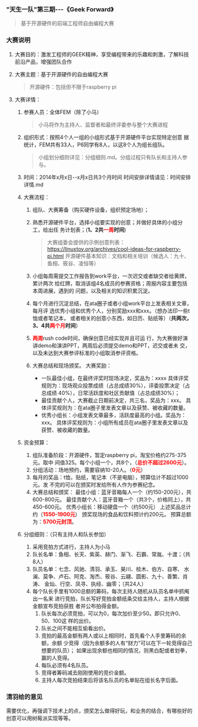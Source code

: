 ### "天生一队"第三期---《Geek Forward》

> 基于开源硬件的前端工程师自由编程大赛

### 大赛说明
1.  大赛目的：激发工程师的GEEK精神，享受编程带来的乐趣和刺激，了解科技前沿产品，增强团队合作
2.  大赛主题：基于开源硬件的自由编程大赛

    > 开源硬件：包括但不限于raspberry pi

3.  大赛详情：
    1.  参赛人员：全体FEM（除了小马）

        > 小马将作为主持人、监督者和最终评委参与整个大赛进程

    2.  组织形式：按照4个人一组的小组形式基于开源硬件平台实现特定创意
        据统计，FEM共有33人，P6同学有8人，以这8个人为组长组队。

        >小组划分细则详见：分组细则.md。分组过程只有队长和主持人参与。

    3.  时间：2014年x月x日--x月x日共3个月时间
        时间安排详情请见：时间安排详情.md

    4.  大赛流程：
        1.  组队、大赛筹备（购买硬件设备，组织预定场地）；
        2.  熟悉开源硬件平台，选择小组要实现的创意；并做好具体的小组分工，给出任
            务计划表；(**1、2共<b style="color:red">一周</b>时间**)
            
            >  大赛组委会提供的示例创意列表：<https://linuxtoy.org/archives/cool-ideas-for-raspberry-pi.html>
            >  开源硬件基本知识：文档和相关培训（候选人：九十、鱼相、筱谷、凌恒等）

        3.  小组每周需提交工作报告到work平台，一次迟交或者缺交者给黄牌，累计两次
            给红牌，取消该组4名成员的参赛资格；周报内容主要包括本周进展，遇到的
            问题，以及相关的知识积累沉淀。
        4.  每个月进行沉淀总结，在ata圈子或者小组work平台上发表相关文章，每月评
            选优秀小组和优秀个人，分别奖励xxx和xxx。（想办法印一些t恤或者笔记本，
            或者相关的创意小东西，如日历、贴纸等）（**共两次，3、4共<b style="color:red">两个月</b>时间**）
        5.  <b style="color:red">两周</b>rush code时间，确保创意已经实现并且可运
            行，为大赛做好演讲demo和演讲PPT，两周后必须提交demo和PPT，迟交或者未
            交，以及未达到大赛参评标准的小组取消参评资格。
        6.  大赛总结和现场颁奖。
            大赛奖励：
              * 一队最佳小组，在最终评奖时现场决定，奖品为：xxxx
                具体评奖规则为：现场观众投票成绩（占总成绩30%），评委投票决定（占总成绩
                40%），日常活跃度和社区贡献值（占总成绩30%）；
              * 最佳贡献个人，大赛截止日期前决定，共三名，奖品为：xxx。
                具体评奖规则为：在ata圈子里发表文章以及获赞、被收藏的数量。
              * 优秀小组长：小组发表文章最多，活跃度最高的小组。奖品为：xxx。
                具体评奖规则为：小组所有成员在ata圈子里发表文章以及获赞、被收藏的数量。
        
    5.  资金预算：
        1.  组队准备阶段：开源硬件，暂定raspberry pi，淘宝价格约275-375元。取中
            间值325。每个小组一个，共8个，（<b style="color:red">总价不超过2600元</b>）。
        2.  分组活动：场地预约，需要容纳10-20人。（<b style="color:red">0元</b>）
        3.  每月的奖品：t恤，贴纸，笔记本（不是电脑），预算估计不超过1000元。发
            不完的可以在颁奖时发给所有人作为参赛纪念。
        4.  大赛总结和颁奖：
              最佳小组：蓝牙音箱每人一个（约150-200元），共600-800元。
              最佳贡献个人：蓝牙音箱一个（共3个，价格同上），共450-600元。
              优秀小组长：移动硬盘一个（约500元）
              上述奖品总计约（<b style="color:red">1550-1900元</b>）
              颁奖现场的食品和饮料预计约200元。
        预算总额为：<b style="color:red">5700元封顶</b>。

    6.  分组细则：（只有主持人和队长参加）
        1.  采用竞拍方式进行，主持人为小马
          1.  队长名单：鱼相、长天、紫英、赫门、渐飞、石霸、常胤、十渡；（共8人）
          2.  队员名单：七念、风驰、清羽、承玉、昊川、棪木、伯方、自寒、
              水澜、莫争、卢石、阿克、淘杰、筱谷、云翮、圆影、九十、善繁、肖涛、
              金灿、行空、凤寻、执经、幽零；（共24人）
        2.  每个队长手里有1000总额的筹码，每次主持人随机从队员名单中抓阄出一名来
            进行竞拍，队长写好竞拍金额纸条交给主持人，主持人根据金额宣布竞拍获胜
            者并公布拍得金额。
            1.  队长每次必须竞拍，可以为0，每次加价至少50。即只允许0、50、100这
                样的出价。
            2.  队长之间不能相互偷看出价。
            3.  竞拍的最高金额有两人或以上相同时，首先看个人手里筹码的余额，余额
                少竞得（因为余额多的人有“财力”可以在下一轮竞得自己想要的队员）；
                如果出现余额也相同的情况，则黑白配或者划拳，赢的人竞得。
            4.  每队必须有4名队员。
            5.  竞得者筹码减去刚刚使用的竞价金额。
            6.  主持人每次竞拍结束后将该名队员的名单贴在组长名字后面。


### 清羽给的意见
需要优化，再强调下技术上的点，颁奖怎么做得好玩，和业务的结合，有哪些好的创意可以用树莓派实现等等。
